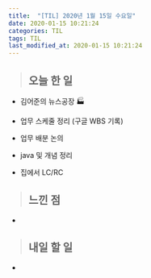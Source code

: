 ```yaml
---
title:  "[TIL] 2020년 1월 15일 수요일"
date: 2020-01-15 10:21:24
categories: TIL
tags: TIL
last_modified_at: 2020-01-15 10:21:24
---
```


>## 오늘 한 일   

- 김어준의 뉴스공장 :factory:

- 업무 스케줄 정리 (구글 WBS 기록)
- 업무 배분 논의

- java 및 개념 정리
- 집에서 LC/RC


>## 느낀 점

-


>## 내일 할 일

- 
